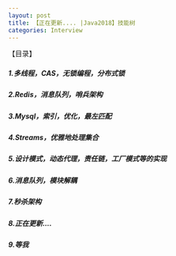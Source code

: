 ```yaml
---
layout: post
title: 【正在更新.... |Java2018】技能树
categories: Interview
---
```

【目录】

##### 1.多线程，CAS，无锁编程，分布式锁
##### 2.Redis，消息队列，哨兵架构
##### 3.Mysql，索引，优化，最左匹配
##### 4.Streams，优雅地处理集合
##### 5.设计模式，动态代理，责任链，工厂模式等的实现
##### 6.消息队列，模块解耦
##### 7.秒杀架构
##### 8.正在更新....
##### 9.等我



  




